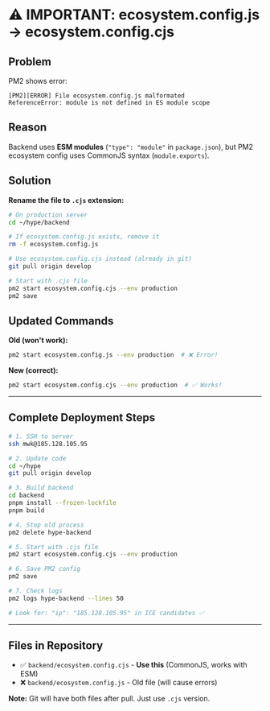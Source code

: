# ⚠️ IMPORTANT: ecosystem.config.js → ecosystem.config.cjs

## Problem

PM2 shows error:

```
[PM2][ERROR] File ecosystem.config.js malformated
ReferenceError: module is not defined in ES module scope
```

## Reason

Backend uses **ESM modules** (`"type": "module"` in `package.json`), but PM2 ecosystem config uses CommonJS syntax (`module.exports`).

## Solution

**Rename the file to `.cjs` extension:**

```bash
# On production server
cd ~/hype/backend

# If ecosystem.config.js exists, remove it
rm -f ecosystem.config.js

# Use ecosystem.config.cjs instead (already in git)
git pull origin develop

# Start with .cjs file
pm2 start ecosystem.config.cjs --env production
pm2 save
```

## Updated Commands

**Old (won't work):**

```bash
pm2 start ecosystem.config.js --env production  # ❌ Error!
```

**New (correct):**

```bash
pm2 start ecosystem.config.cjs --env production  # ✅ Works!
```

---

## Complete Deployment Steps

```bash
# 1. SSH to server
ssh mwk@185.128.105.95

# 2. Update code
cd ~/hype
git pull origin develop

# 3. Build backend
cd backend
pnpm install --frozen-lockfile
pnpm build

# 4. Stop old process
pm2 delete hype-backend

# 5. Start with .cjs file
pm2 start ecosystem.config.cjs --env production

# 6. Save PM2 config
pm2 save

# 7. Check logs
pm2 logs hype-backend --lines 50

# Look for: "ip": "185.128.105.95" in ICE candidates ✅
```

---

## Files in Repository

-   ✅ `backend/ecosystem.config.cjs` - **Use this** (CommonJS, works with ESM)
-   ❌ `backend/ecosystem.config.js` - Old file (will cause errors)

**Note:** Git will have both files after pull. Just use `.cjs` version.
